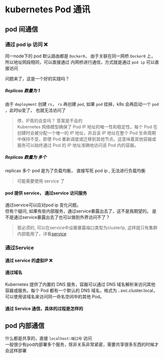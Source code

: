 # kubernetes Pod 通讯
## pod 间通信
### 通过 pod ip 访问     ❌
同一node下的 pod 默认路由都是 `Docker0`， 由于关联在同一网桥 `Docker0` 上，所以地址网段相同，可以直接通过
内网桥进行通信，方式就是通过 `pod ip` 可以直接访问  

问题来了，这是一个好的实践吗？
##### Replicas 数量为 1
由于 `deployment`  创建 `rs`， `rs` 再创建 `pod`, 如果 `pod` 挂掉，k8s 会再启动一个 `pod` ，此时ip变了，
也就无法访问了  
> 停，IP真的会变吗？ 答案是不会的  
> Kubernetes 网络模型确保了 Pod IP 地址的唯一性和稳定性。每个 Pod 在创建时会被分配一个唯一的 IP 地址，并且该 IP 地址在整个 Pod 生命周期中保持不变，即使 Pod 重新调度或迁移到其他节点。这意味着其他容器或服务可以始终通过 Pod 的 IP 地址准确地访问该 Pod 内的容器。
##### Replicas 数量为 多个
replicas 多个 pod 是为了负载均衡， 直接写死 pod ip , 无法进行负载均衡  
> 可能需要使用 service 了

#### pod 提供 service， 通过service 访问服务
通过service可以应对pod ip 变化问题。  
但有个疑问, 如果有些内部服务，通过service暴露出去了，这不是我期望的。 是不是通过service暴露出去了也可以做到外界访问不了？ 
> 那必须的, 可以在service中设置暴露端口类型为clusterIp, 这样就只有集群内部能用了，详看[service](../service/service-discovery.md)  

### 通过Service
#### 通过 service 的虚拟IP  ❌
#### 通过域名
Kubernetes 提供了内置的 DNS 服务，容器可以通过 DNS 域名解析来访问其他容器或服务。每个 Pod 都有一个默认的 DNS 域名，格式为 <pod-name>.<namespace>.svc.cluster.local，可以使用该域名来访问同一命名空间中的其他 Pod。

#### 通过 Service 通信，具体的过程是怎样的

## pod 内部通信
什么都是共享的，直接 `localhost:端口号` 访问  
一般很少有pod内部署多个服务，除非关系非常紧密，需要共享很多东西的时候才会这样部署
